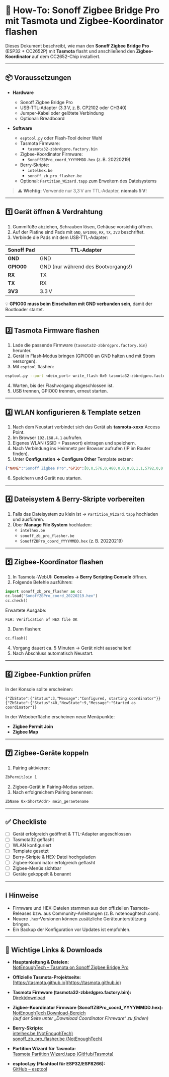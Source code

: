 

# 🔧 How‑To: Sonoff Zigbee Bridge Pro mit Tasmota und Zigbee-Koordinator flashen

Dieses Dokument beschreibt, wie man den **Sonoff Zigbee Bridge Pro** (ESP32 + CC2652P) mit **Tasmota** flasht und anschließend den **Zigbee-Koordinator** auf dem CC2652-Chip installiert.

---

## 📦 Voraussetzungen

- **Hardware**
  - Sonoff Zigbee Bridge Pro
  - USB‑TTL‑Adapter (3.3 V, z. B. CP2102 oder CH340)
  - Jumper‑Kabel oder gelötete Verbindung
  - Optional: Breadboard

- **Software**
  - `esptool.py` oder Flash‑Tool deiner Wahl
  - Tasmota Firmware:
    - `tasmota32-zbbrdgpro.factory.bin`
  - Zigbee-Koordinator Firmware:
    - `SonoffZBPro_coord_YYYYMMDD.hex` (z. B. 20220219)
  - Berry‑Skripte:
    - `intelhex.be`
    - `sonoff_zb_pro_flasher.be`
  - Optional: `Partition_Wizard.tapp` zum Erweitern des Dateisystems

> ⚠️ **Wichtig:** Verwende nur 3,3 V am TTL‑Adapter, **niemals 5 V**!

---

## 1️⃣ Gerät öffnen & Verdrahtung

1. Gummifüße abziehen, Schrauben lösen, Gehäuse vorsichtig öffnen.
2. Auf der Platine sind Pads mit `GND`, `GPIO00`, `RX`, `TX`, `3V3` beschriftet.
3. Verbinde die Pads mit dem USB‑TTL‑Adapter:

| Sonoff Pad | TTL‑Adapter |
|------------|------------|
| **GND**    | GND        |
| **GPIO00** | GND (nur während des Bootvorgangs!) |
| **RX**     | TX         |
| **TX**     | RX         |
| **3V3**    | 3.3 V      |

💡 **GPIO00 muss beim Einschalten mit GND verbunden sein**, damit der Bootloader startet.

---

## 2️⃣ Tasmota Firmware flashen

1. Lade die passende Firmware (`tasmota32-zbbrdgpro.factory.bin`) herunter.
2. Gerät in Flash‑Modus bringen (GPIO00 an GND halten und mit Strom versorgen).
3. Mit `esptool` flashen:

```bash
esptool.py --port <dein_port> write_flash 0x0 tasmota32-zbbrdgpro.factory.bin
```

4. Warten, bis der Flashvorgang abgeschlossen ist.
5. USB trennen, GPIO00 trennen, erneut starten.

---

## 3️⃣ WLAN konfigurieren & Template setzen

1. Nach dem Neustart verbindet sich das Gerät als **tasmota‑xxxx** Access Point.
2. Im Browser `192.168.4.1` aufrufen.
3. Eigenes WLAN (SSID + Passwort) eintragen und speichern.
4. Nach Verbindung ins Heimnetz per Browser aufrufen (IP im Router finden).
5. Unter **Configuration → Configure Other** Template setzen:

```json
{"NAME":"Sonoff Zigbee Pro","GPIO":[0,0,576,0,480,0,0,0,0,1,1,5792,0,0,0,3552,0,320,5793,3584,0,640,608,32,0,0,0,0,0,1,0,0,0,0,0,0],"FLAG":0,"BASE":1}
```

6. Speichern und Gerät neu starten.

---

## 4️⃣ Dateisystem & Berry-Skripte vorbereiten

1. Falls das Dateisystem zu klein ist → `Partition_Wizard.tapp` hochladen und ausführen.
2. Über **Manage File System** hochladen:
   - `intelhex.be`
   - `sonoff_zb_pro_flasher.be`
   - `SonoffZBPro_coord_YYYYMMDD.hex` (z. B. 20220219)

---

## 5️⃣ Zigbee-Koordinator flashen

1. In Tasmota-WebUI: **Consoles → Berry Scripting Console** öffnen.
2. Folgende Befehle ausführen:

```python
import sonoff_zb_pro_flasher as cc
cc.load("SonoffZBPro_coord_20220219.hex")
cc.check()
```

Erwartete Ausgabe:
```
FLH: Verification of HEX file OK
```

3. Dann flashen:
```python
cc.flash()
```

4. Vorgang dauert ca. 5 Minuten → Gerät nicht ausschalten!
5. Nach Abschluss automatisch Neustart.

---

## 6️⃣ Zigbee-Funktion prüfen

In der Konsole sollte erscheinen:

```
{"ZbState":{"Status":3,"Message":"Configured, starting coordinator"}}
{"ZbState":{"Status":40,"NewState":9,"Message":"Started as coordinator"}}
```

In der Weboberfläche erscheinen neue Menüpunkte:
- **Zigbee Permit Join**
- **Zigbee Map**

---

## 7️⃣ Zigbee-Geräte koppeln

1. Pairing aktivieren:
```bash
ZbPermitJoin 1
```
2. Zigbee-Gerät in Pairing-Modus setzen.
3. Nach erfolgreichem Pairing benennen:
```bash
ZbName 0x<ShortAddr> mein_geraetename
```

---

## ✅ Checkliste

- [ ] Gerät erfolgreich geöffnet & TTL-Adapter angeschlossen
- [ ] Tasmota32 geflasht
- [ ] WLAN konfiguriert
- [ ] Template gesetzt
- [ ] Berry-Skripte & HEX-Datei hochgeladen
- [ ] Zigbee-Koordinator erfolgreich geflasht
- [ ] Zigbee-Menüs sichtbar
- [ ] Geräte gekoppelt & benannt

---

## ℹ️ Hinweise

- Firmware und HEX-Dateien stammen aus den offiziellen Tasmota-Releases bzw. aus Community-Anleitungen (z. B. notenoughtech.com).
- Neuere `.hex`-Versionen können zusätzliche Geräteunterstützung bringen.
- Ein Backup der Konfiguration vor Updates ist empfohlen.
---

## 🔗 Wichtige Links & Downloads

- **Hauptanleitung & Dateien:**  
  [NotEnoughTech – Tasmota on Sonoff Zigbee Bridge Pro](https://notenoughtech.com/home-automation/tasmota-on-sonoff-zb-bridge-pro/)

- **Offizielle Tasmota-Projektseite:**  
  [https://tasmota.github.io](https://tasmota.github.io)

- **Tasmota Firmware (tasmota32-zbbrdgpro.factory.bin):**  
  [Direktdownload](https://ota.tasmota.com/tasmota32/release/tasmota32-zbbrdgpro.factory.bin)

- **Zigbee-Koordinator Firmware (SonoffZBPro_coord_YYYYMMDD.hex):**  
  [NotEnoughTech Download-Bereich](https://notenoughtech.com/home-automation/tasmota-on-sonoff-zb-bridge-pro/)  
  *(auf der Seite unter „Download Coordinator Firmware“ zu finden)*

- **Berry-Skripte:**  
  [intelhex.be (NotEnoughTech)](https://notenoughtech.com/home-automation/tasmota-on-sonoff-zb-bridge-pro/)  
  [sonoff_zb_pro_flasher.be (NotEnoughTech)](https://notenoughtech.com/home-automation/tasmota-on-sonoff-zb-bridge-pro/)

- **Partition Wizard für Tasmota:**  
  [Tasmota Partition Wizard.tapp (GitHub/Tasmota)](https://github.com/arendst/Tasmota/discussions)

- **esptool.py (Flashtool für ESP32/ESP8266):**  
  [GitHub – esptool](https://github.com/espressif/esptool)
